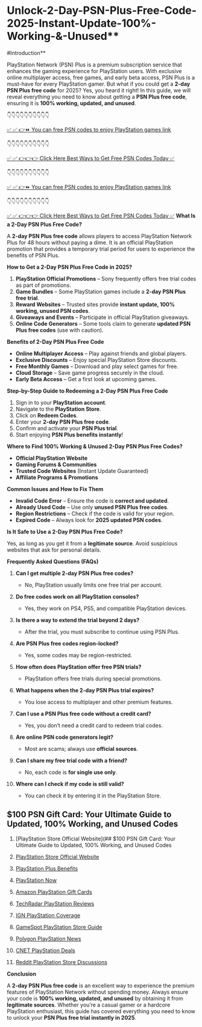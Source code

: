# Unlock-2-Day-PSN-Plus-Free-Code-2025-Instant-Update-100%-Working-&-Unused**

#Introduction**

PlayStation Network (PSN) Plus is a premium subscription service that enhances the gaming experience for PlayStation users. With exclusive online multiplayer access, free games, and early beta access, PSN Plus is a must-have for every PlayStation gamer. But what if you could get a **2-day PSN Plus free code** for 2025? Yes, you heard it right! In this guide, we will reveal everything you need to know about getting a **PSN Plus free code**, ensuring it is **100% working, updated, and unused**.

👇👇👇👇👇👇👇👇👇👇

[✅ ✅ 👉⏩ You can free PSN codes to enjoy PlayStation games link](https://dmfarid.com/PSN-Gift-Cards/)

 👇👇👇👇👇👇👇👇👇👇

[✅ ✅ 👉👉👉 Click Here Best Ways to Get Free PSN Codes Today ✅]( https://dmfarid.com/PSN-Gift-Cards/)


👇👇👇👇👇👇👇👇👇👇

[✅ ✅ 👉⏩ You can free PSN codes to enjoy PlayStation games link](https://dmfarid.com/PSN-Gift-Cards/)

 👇👇👇👇👇👇👇👇👇👇

[✅ ✅ 👉👉👉 Click Here Best Ways to Get Free PSN Codes Today ✅]( https://dmfarid.com/PSN-Gift-Cards/)
**What Is a 2-Day PSN Plus Free Code?**

A **2-day PSN Plus free code** allows players to access PlayStation Network Plus for 48 hours without paying a dime. It is an official PlayStation promotion that provides a temporary trial period for users to experience the benefits of PSN Plus.

**How to Get a 2-Day PSN Plus Free Code in 2025?**

1. **PlayStation Official Promotions** – Sony frequently offers free trial codes as part of promotions.
2. **Game Bundles** – Some PlayStation games include a **2-day PSN Plus free trial**.
3. **Reward Websites** – Trusted sites provide **instant update, 100% working, unused PSN codes**.
4. **Giveaways and Events** – Participate in official PlayStation giveaways.
5. **Online Code Generators** – Some tools claim to generate **updated PSN Plus free codes** (use with caution).

**Benefits of 2-Day PSN Plus Free Code**

- **Online Multiplayer Access** – Play against friends and global players.
- **Exclusive Discounts** – Enjoy special PlayStation Store discounts.
- **Free Monthly Games** – Download and play select games for free.
- **Cloud Storage** – Save game progress securely in the cloud.
- **Early Beta Access** – Get a first look at upcoming games.

**Step-by-Step Guide to Redeeming a 2-Day PSN Plus Free Code**

1. Sign in to your **PlayStation account**.
2. Navigate to the **PlayStation Store**.
3. Click on **Redeem Codes**.
4. Enter your **2-day PSN Plus free code**.
5. Confirm and activate your **PSN Plus trial**.
6. Start enjoying **PSN Plus benefits instantly**!

**Where to Find 100% Working & Unused 2-Day PSN Plus Free Codes?**

- **Official PlayStation Website**
- **Gaming Forums & Communities**
- **Trusted Code Websites** (Instant Update Guaranteed)
- **Affiliate Programs & Promotions**

**Common Issues and How to Fix Them**

- **Invalid Code Error** – Ensure the code is **correct and updated**.
- **Already Used Code** – Use only **unused PSN Plus free codes**.
- **Region Restrictions** – Check if the code is valid for your region.
- **Expired Code** – Always look for **2025 updated PSN codes**.

**Is It Safe to Use a 2-Day PSN Plus Free Code?**

Yes, as long as you get it from a **legitimate source**. Avoid suspicious websites that ask for personal details.

**Frequently Asked Questions (FAQs)**

1. **Can I get multiple 2-day PSN Plus free codes?**
   - No, PlayStation usually limits one free trial per account.

2. **Do free codes work on all PlayStation consoles?**
   - Yes, they work on PS4, PS5, and compatible PlayStation devices.

3. **Is there a way to extend the trial beyond 2 days?**
   - After the trial, you must subscribe to continue using PSN Plus.

4. **Are PSN Plus free codes region-locked?**
   - Yes, some codes may be region-restricted.

5. **How often does PlayStation offer free PSN trials?**
   - PlayStation offers free trials during special promotions.

6. **What happens when the 2-day PSN Plus trial expires?**
   - You lose access to multiplayer and other premium features.

7. **Can I use a PSN Plus free code without a credit card?**
   - Yes, you don’t need a credit card to redeem trial codes.

8. **Are online PSN code generators legit?**
   - Most are scams; always use **official sources**.

9. **Can I share my free trial code with a friend?**
   - No, each code is **for single use only**.

10. **Where can I check if my code is still valid?**
    - You can check it by entering it in the PlayStation Store.

## $100 PSN Gift Card: Your Ultimate Guide to Updated, 100% Working, and Unused Codes

1. [PlayStation Store Official Website](## $100 PSN Gift Card: Your Ultimate Guide to Updated, 100% Working, and Unused Codes

1. [PlayStation Store Official Website](https://dmfarid.com/PSN-Gift-Cards/)  
2. [PlayStation Plus Benefits](https://dmfarid.com/PSN-Gift-Cards/)  
3. [PlayStation Now](https://dmfarid.com/PSN-Gift-Cards/)  
4. [Amazon PlayStation Gift Cards](https://dmfarid.com/PSN-Gift-Cards/)  
5. [TechRadar PlayStation Reviews](https://dmfarid.com/PSN-Gift-Cards/)  
6. [IGN PlayStation Coverage](https://dmfarid.com/PSN-Gift-Cards/)  
7. [GameSpot PlayStation Store Guide](https://dmfarid.com/PSN-Gift-Cards/)  
8. [Polygon PlayStation News](https://dmfarid.com/PSN-Gift-Cards/)  
9. [CNET PlayStation Deals](https://dmfarid.com/PSN-Gift-Cards/)  
10. [Reddit PlayStation Store Discussions](https://dmfarid.com/PSN-Gift-Cards/)

**Conclusion**

A **2-day PSN Plus free code** is an excellent way to experience the premium features of PlayStation Network without spending money. Always ensure your code is **100% working, updated, and unused** by obtaining it from **legitimate sources**. Whether you’re a casual gamer or a hardcore PlayStation enthusiast, this guide has covered everything you need to know to unlock your **PSN Plus free trial instantly in 2025**.

